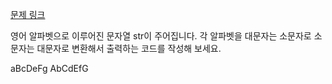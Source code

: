 
[문제 링크](https://school.programmers.co.kr/learn/courses/30/lessons/181949)

영어 알파벳으로 이루어진 문자열 str이 주어집니다.
각 알파벳을 대문자는 소문자로 소문자는 대문자로 변환해서 출력하는 코드를 작성해 보세요.

aBcDeFg
AbCdEfG
